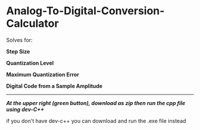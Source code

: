# Analog-To-Digital-Conversion-Calculator

Solves for:

**Step Size**

**Quantization Level**

**Maximum Quantization Error**

**Digital Code from a Sample Amplitude**

- - - -

***At the upper right (green button), download as zip then run the cpp file using dev-C++***

if you don't have dev-c++ you can download and run the .exe file instead
